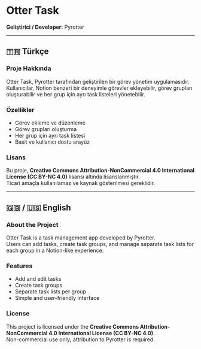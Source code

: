 # Otter Task

**Geliştirici / Developer:** Pyrotter

---

## 🇹🇷 Türkçe

### Proje Hakkında
Otter Task, Pyrotter tarafından geliştirilen bir görev yönetim uygulamasıdır.  
Kullanıcılar, Notion benzeri bir deneyimle görevler ekleyebilir, görev grupları oluşturabilir ve her grup için ayrı task listeleri yönetebilir.

### Özellikler
- Görev ekleme ve düzenleme  
- Görev grupları oluşturma  
- Her grup için ayrı task listesi  
- Basit ve kullanıcı dostu arayüz  

### Lisans
Bu proje, **Creative Commons Attribution-NonCommercial 4.0 International License (CC BY-NC 4.0)** lisansı altında lisanslanmıştır.  
Ticari amaçla kullanılamaz ve kaynak gösterilmesi gereklidir.

---

## 🇬🇧 / 🇺🇸 English

### About the Project
Otter Task is a task management app developed by Pyrotter.  
Users can add tasks, create task groups, and manage separate task lists for each group in a Notion-like experience.

### Features
- Add and edit tasks  
- Create task groups  
- Separate task lists per group  
- Simple and user-friendly interface  

### License
This project is licensed under the **Creative Commons Attribution-NonCommercial 4.0 International License (CC BY-NC 4.0)**.  
Non-commercial use only; attribution to Pyrotter is required.
